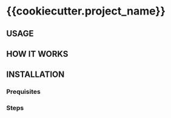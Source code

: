 # {{cookiecutter.project_name}}


## USAGE


## HOW IT WORKS


## INSTALLATION


### Prequisites


### Steps


